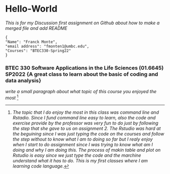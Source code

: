 # Hello-World
*This is for my Discussion first assignment on Github about how to make a merged file and add README*
```
{
"Name": "Franck Monte",
"email address": "fmonten1@umbc.edu",
"Courses": "BTEC330-Spring22"
}
```
### BTEC 330 Software Applications in the Life Sciences (01.6645) SP2022 {A great class to learn about the basic of coding and data analysis}
*write a small paragraph about what topic of this course you enjoyed the most* [^1]

[^1]: *The topic that I do enjoy the most in this class was command line and Rstadio. Since I fund command line easy to learn, also the code and exercise provide by the professor was very fun to do just by following the step that she gave to us on assignment 2. The Rstudio was hard at the beguining since I was just typing the code on the courses and follow the step without to know what I am to doing so far but I realy enjoy when I start to do assignment since I was trying to know what am I doing and why I am doing this. The process of makin table and plot on Rstudio is easy since we just type the code and the marchine understand what it has to do. This is my first classes where I am learning code language.*
